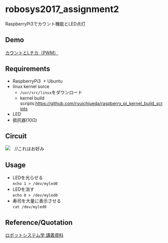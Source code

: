 # robosys2017_assignment2
RaspberryPi3でカウント機能とLED点灯
## Demo
[カウントとLチカ（PWM）](https://www.youtube.com/watch?v=A7AUHAlWvvs)
## Requirements
+ RaspberryPi3
  + Ubuntu
+ linux kernel sorce  
  + `/usr/src/linux`をダウンロード  
  + kernel build scripts:https://github.com/ryuichiueda/raspberry_pi_kernel_build_scripts  
+ LED  
+ 抵抗器(10Ω)  
## Circuit
![](回路の画像のURL)　//これはお好み
## Usage
+ LEDを光らせる  
`echo 1 > /dev/myled0`
+ LEDを消す  
`echo 0 > /dev/myled0`
+ 寿司を大量に表示させる  
`cat /dev/myled0`
## Reference/Quotation
[ロボットシステム学 講義資料](https://github.com/ryuichiueda/robosys2017/blob/master/12.md)
